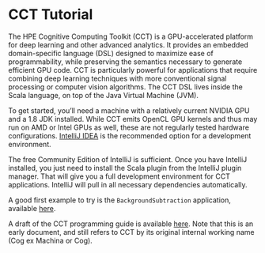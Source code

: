 # CCT Tutorial

The HPE Cognitive Computing Toolkit (CCT) is a GPU-accelerated platform for deep
learning and other advanced analytics. It provides an embedded domain-specific
language (DSL) designed to maximize ease of programmability, while preserving
the semantics necessary to generate efficient GPU code. CCT is particularly
powerful for applications that require combining deep learning techniques with
more conventional signal processing or computer vision algorithms. The CCT DSL
lives inside the Scala language, on top of the Java Virtual Machine (JVM).

To get started, you’ll need a machine with a relatively current NVIDIA GPU and a
1.8 JDK installed. While CCT emits OpenCL GPU kernels and thus may run on AMD or
Intel GPUs as well, these are not regularly tested hardware configurations.
[IntelliJ IDEA](https://www.jetbrains.com/idea/) is the recommended option for a
development environment.

The free Community Edition of IntelliJ is sufficient. Once you have IntelliJ
installed, you just need to install the Scala plugin from the IntelliJ plugin
manager. That will give you a full development environment for CCT applications.
IntelliJ will pull in all necessary dependencies automatically.

A good first example to try is the `BackgroundSubtraction` application,
available
[here](https://github.com/hpe-cct/cct-tutorial/blob/master/src/main/scala/tutorial/cogio/BackgroundSubtraction.scala).

A draft of the CCT programming guide is available
[here](http://hpe-cct.github.io/docs/CogProgrammingTutorial_4_1.pdf). Note that
this is an early document, and still refers to CCT by its original internal
working name (Cog ex Machina or Cog).

